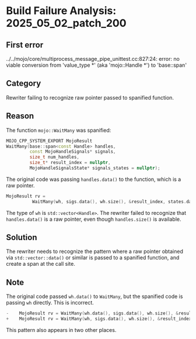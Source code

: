 # Build Failure Analysis: 2025_05_02_patch_200

## First error

../../mojo/core/multiprocess_message_pipe_unittest.cc:827:24: error: no viable conversion from 'value_type *' (aka 'mojo::Handle *') to 'base::span<const Handle>'

## Category
Rewriter failing to recognize raw pointer passed to spanified function.

## Reason
The function `mojo::WaitMany` was spanified:
```c++
MOJO_CPP_SYSTEM_EXPORT MojoResult
WaitMany(base::span<const Handle> handles,
         const MojoHandleSignals* signals,
         size_t num_handles,
         size_t* result_index = nullptr,
         MojoHandleSignalsState* signals_states = nullptr);
```

The original code was passing `handles.data()` to the function, which is a raw pointer.
```c++
MojoResult rv =
          WaitMany(wh, sigs.data(), wh.size(), &result_index, states.data());
```

The type of `wh` is `std::vector<Handle>`. The rewriter failed to recognize that `handles.data()` is a raw pointer, even though `handles.size()` is available.

## Solution
The rewriter needs to recognize the pattern where a raw pointer obtained via `std::vector::data()` or similar is passed to a spanified function, and create a span at the call site.

## Note
The original code passed `wh.data()` to `WaitMany`, but the spanified code is passing `wh` directly. This is incorrect.
```c++
-    MojoResult rv = WaitMany(wh.data(), sigs.data(), wh.size(), &result_index);
+    MojoResult rv = WaitMany(wh, sigs.data(), wh.size(), &result_index);
```
This pattern also appears in two other places.